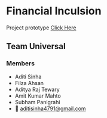# Financial Inculsion

Project prototype [Click Here](link-to-apk)

## Team Universal

### Members
- Aditi Sinha
- Filza Ahsan
- Aditya Raj Tewary
- Amit Kumar Mahto
- Subham Panigrahi
- 📧  aditisinha4791@gmail.com

